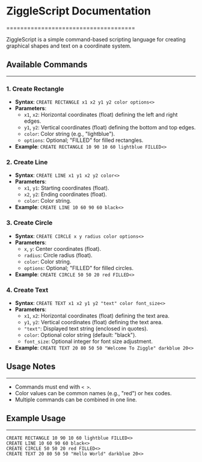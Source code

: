 # ZiggleScript Documentation
=====================================

ZiggleScript is a simple command-based scripting language for creating graphical shapes and text on a coordinate system.


## Available Commands
----------------------

### 1. Create Rectangle

*   **Syntax**: `CREATE RECTANGLE x1 x2 y1 y2 color options<>`
*   **Parameters**:
    *   `x1`, `x2`: Horizontal coordinates (float) defining the left and right edges.
    *   `y1`, `y2`: Vertical coordinates (float) defining the bottom and top edges.
    *   `color`: Color string (e.g., "lightblue").
    *   `options`: Optional; "FILLED" for filled rectangles.
*   **Example**: `CREATE RECTANGLE 10 90 10 60 lightblue FILLED<>`

### 2. Create Line

*   **Syntax**: `CREATE LINE x1 y1 x2 y2 color<>`
*   **Parameters**:
    *   `x1`, `y1`: Starting coordinates (float).
    *   `x2`, `y2`: Ending coordinates (float).
    *   `color`: Color string.
*   **Example**: `CREATE LINE 10 60 90 60 black<>`

### 3. Create Circle

*   **Syntax**: `CREATE CIRCLE x y radius color options<>`
*   **Parameters**:
    *   `x`, `y`: Center coordinates (float).
    *   `radius`: Circle radius (float).
    *   `color`: Color string.
    *   `options`: Optional; "FILLED" for filled circles.
*   **Example**: `CREATE CIRCLE 50 50 20 red FILLED<>`

### 4. Create Text

*   **Syntax**: `CREATE TEXT x1 x2 y1 y2 "text" color font_size<>`
*   **Parameters**:
    *   `x1`, `x2`: Horizontal coordinates (float) defining the text area.
    *   `y1`, `y2`: Vertical coordinates (float) defining the text area.
    *   `"text"`: Displayed text string (enclosed in quotes).
    *   `color`: Optional color string (default: "black").
    *   `font_size`: Optional integer for font size adjustment.
*   **Example**: `CREATE TEXT 20 80 50 50 "Welcome To Ziggle" darkblue 20<>`


## Usage Notes
----------------

*   Commands must end with `< >`.
*   Color values can be common names (e.g., "red") or hex codes.
*   Multiple commands can be combined in one line.


## Example Usage
-----------------

```zigglescript
CREATE RECTANGLE 10 90 10 60 lightblue FILLED<> 
CREATE LINE 10 60 90 60 black<> 
CREATE CIRCLE 50 50 20 red FILLED<> 
CREATE TEXT 20 80 50 50 "Hello World" darkblue 20<>